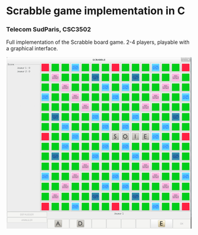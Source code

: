 # Scrabble game implementation in C
### Telecom SudParis, CSC3502

Full implementation of the Scrabble board game. 2-4 players, playable with a graphical interface.

![Screenshot](/Screenshot.png)
